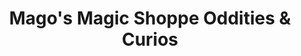 ---
title: "Mago's Magic Shoppe Oddities & Curios"
url: /denver/magos-magic-shoppe-oddities-und-curios-west-44th-avenue/
shop: Andenken
---